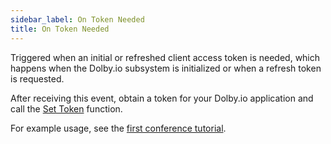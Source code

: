 ```yaml
---
sidebar_label: On Token Needed
title: On Token Needed
---
```

Triggered when an initial or refreshed client access token is needed, which happens when the Dolby.io subsystem is initialized or when a refresh token is requested.

After receiving this event, obtain a token for your Dolby.io application and call the [Set Token](../Functions/set-token) function.

For example usage, see the [first conference tutorial](../../tutorial/first-conference).